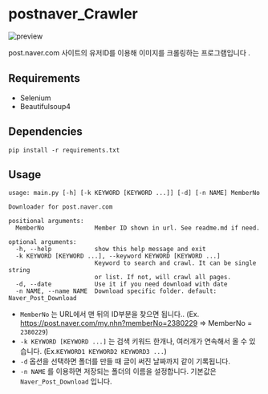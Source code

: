 # postnaver_Crawler

![preview](https://i.imgur.com/fxcJTus.gif)

post.naver.com 사이트의 유저ID를 이용해 이미지를 크롤링하는 프로그램입니다 .


## Requirements
* Selenium
* Beautifulsoup4

## Dependencies
```
pip install -r requirements.txt
```

## Usage
```
usage: main.py [-h] [-k KEYWORD [KEYWORD ...]] [-d] [-n NAME] MemberNo

Downloader for post.naver.com

positional arguments:
  MemberNo              Member ID shown in url. See readme.md if need.

optional arguments:
  -h, --help            show this help message and exit
  -k KEYWORD [KEYWORD ...], --keyword KEYWORD [KEYWORD ...]
                        Keyword to search and crawl. It can be single string
                        or list. If not, will crawl all pages.
  -d, --date            Use it if you need download with date
  -n NAME, --name NAME  Download specific folder. default: Naver_Post_Download
```
* `MemberNo` 는 URL에서 맨 뒤의 ID부분을 찾으면 됩니다.. (Ex. https://post.naver.com/my.nhn?memberNo=2380229 => MemberNo = `2380229`)
* `-k KEYWORD [KEYWORD ...]` 는 검색 키워드 한개나, 여러개가 연속해서 올 수 있습니다.  (Ex.`KEYWORD1 KEYWORD2 KEYWORD3 ...`)
* `-d` 옵션을 선택하면 폴더를 만들 때 글이 써진 날짜까지 같이 기록됩니다.
* `-n NAME` 를 이용하면 저장되는 폴더의 이름을 설정합니다. 기본값은 `Naver_Post_Download` 입니다.


